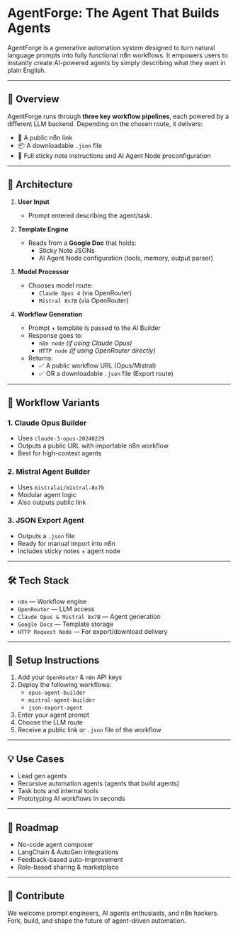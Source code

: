 # AgentForge: The Agent That Builds Agents

AgentForge is a generative automation system designed to turn natural language prompts into fully functional n8n workflows. It empowers users to instantly create AI-powered agents by simply describing what they want in plain English.

---

## 🚀 Overview

AgentForge runs through **three key workflow pipelines**, each powered by a different LLM backend. Depending on the chosen route, it delivers:

- 🔗 A public n8n link  
- 📦 A downloadable `.json` file  
- 📎 Full sticky note instructions and AI Agent Node preconfiguration

---

## 🧠 Architecture

1. **User Input**
   - Prompt entered describing the agent/task.

2. **Template Engine**
   - Reads from a **Google Doc** that holds:
     - Sticky Note JSONs
     - AI Agent Node configuration (tools, memory, output parser)

3. **Model Processor**
   - Chooses model route:
     - `Claude Opus 4` (via OpenRouter)
     - `Mistral 8x7B` (via OpenRouter)

4. **Workflow Generation**
   - Prompt + template is passed to the AI Builder
   - Response goes to:
     - `n8n node` *(if using Claude Opus)*
     - `HTTP node` *(if using OpenRouter directly)*
   - Returns:
     - ✅ A public workflow URL (Opus/Mistral)
     - ✅ OR a downloadable `.json` file (Export route)

---

## 🔁 Workflow Variants

### 1. Claude Opus Builder  
- Uses `claude-3-opus-20240229`  
- Outputs a public URL with importable n8n workflow  
- Best for high-context agents

### 2. Mistral Agent Builder  
- Uses `mistralai/mixtral-8x7b`  
- Modular agent logic  
- Also outputs public link

### 3. JSON Export Agent  
- Outputs a `.json` file  
- Ready for manual import into n8n  
- Includes sticky notes + agent node

---

## 🛠 Tech Stack

- `n8n` — Workflow engine  
- `OpenRouter` — LLM access  
- `Claude Opus & Mistral 8x7B` — Agent generation  
- `Google Docs` — Template storage  
- `HTTP Request Node` — For export/download delivery

---

## 🧰 Setup Instructions

1. Add your `OpenRouter` & `n8n` API keys  
2. Deploy the following workflows:
   - `opus-agent-builder`
   - `mistral-agent-builder`
   - `json-export-agent`
3. Enter your agent prompt  
4. Choose the LLM route  
5. Receive a public link or `.json` file of the workflow

---

## 💡 Use Cases

- Lead gen agents  
- Recursive automation agents (agents that build agents)  
- Task bots and internal tools  
- Prototyping AI workflows in seconds

---

## 📍 Roadmap

- No-code agent composer  
- LangChain & AutoGen integrations  
- Feedback-based auto-improvement  
- Role-based sharing & marketplace

---

## 🤝 Contribute

We welcome prompt engineers, AI agents enthusiasts, and n8n hackers. Fork, build, and shape the future of agent-driven automation.

